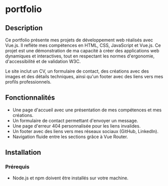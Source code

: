 # portfolio

## Description
Ce portfolio présente mes projets de développement web réalisés avec Vue.js. Il reflète mes compétences en HTML, CSS, JavaScript et Vue.js. Ce projet est une démonstration de ma capacité à créer des applications web dynamiques et interactives, tout en respectant les normes d'ergonomie, d'accessibilité et de validation W3C.

Le site inclut un CV, un formulaire de contact, des créations avec des images et des détails techniques, ainsi qu'un footer avec des liens vers mes profils professionnels.

## Fonctionnalités
- Une page d'accueil avec une présentation de mes compétences et mes créations.
- Un formulaire de contact permettant d'envoyer un message.
- Une page d'erreur 404 personnalisée pour les liens invalides.
- Un footer avec des liens vers mes réseaux sociaux (GitHub, LinkedIn).
- Navigation fluide entre les sections grâce à Vue Router.

## Installation

### Prérequis
- Node.js et npm doivent être installés sur votre machine.
